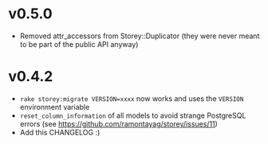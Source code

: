 # v0.5.0

- Removed attr_accessors from Storey::Duplicator (they were never meant to be part of the public API anyway)

# v0.4.2

- `rake storey:migrate VERSION=xxxx` now works and uses the `VERSION` environment variable
- `reset_column_information` of all models to avoid strange PostgreSQL errors (see https://github.com/ramontayag/storey/issues/11)
- Add this CHANGELOG :)
